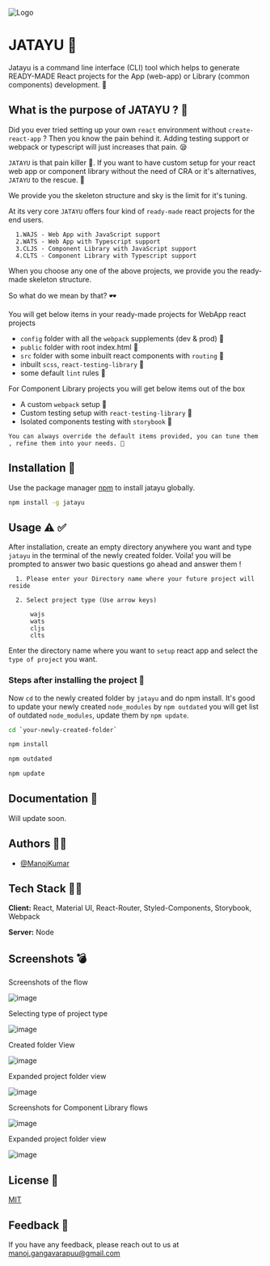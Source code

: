 ![Logo](https://images-wixmp-ed30a86b8c4ca887773594c2.wixmp.com/f/28c626b0-fa3b-4f3c-9023-32cce0c4df6d/d9hu0go-ecb1aeeb-a9c4-4907-9270-7c8df2b9f78a.jpg/v1/fill/w_1024,h_650,q_75,strp/jatayu_by_elcaide_d9hu0go-fullview.jpg?token=eyJ0eXAiOiJKV1QiLCJhbGciOiJIUzI1NiJ9.eyJzdWIiOiJ1cm46YXBwOjdlMGQxODg5ODIyNjQzNzNhNWYwZDQxNWVhMGQyNmUwIiwiaXNzIjoidXJuOmFwcDo3ZTBkMTg4OTgyMjY0MzczYTVmMGQ0MTVlYTBkMjZlMCIsIm9iaiI6W1t7ImhlaWdodCI6Ijw9NjUwIiwicGF0aCI6IlwvZlwvMjhjNjI2YjAtZmEzYi00ZjNjLTkwMjMtMzJjY2UwYzRkZjZkXC9kOWh1MGdvLWVjYjFhZWViLWE5YzQtNDkwNy05MjcwLTdjOGRmMmI5Zjc4YS5qcGciLCJ3aWR0aCI6Ijw9MTAyNCJ9XV0sImF1ZCI6WyJ1cm46c2VydmljZTppbWFnZS5vcGVyYXRpb25zIl19.ycEU5tS1rQuQH8FzGSXMtzFpmWVqNm-LjD_zj7BfZJU)

    
# JATAYU 🦅	

Jatayu is a command line interface (CLI) tool which helps to generate READY-MADE React projects for the App (web-app) or Library (common components) development. 🚀	

## What is the purpose of JATAYU ? 💁

Did you ever tried setting up your own `react` environment without `create-react-app` ? Then you know the pain behind it. Adding testing support or webpack or typescript will just increases that pain. 😪	

`JATAYU` is that pain killer 💊. If you want to have custom setup for your react web app or component library without the need of CRA or it's alternatives, `JATAYU` to the rescue. 🥳	

We provide you the skeleton structure and sky is the limit for it's tuning.

At its very core `JATAYU` offers four kind of `ready-made` react projects for the end users.

```
  1.WAJS - Web App with JavaScript support
  2.WATS - Web App with Typescript support
  3.CLJS - Component Library with JavaScript support
  4.CLTS - Component Library with Typescript support
```

When you choose any one of the above projects, we provide you the ready-made skeleton structure.

So what do we mean by that? 🕶️

You will get below items in your ready-made projects for WebApp react projects

- `config` folder with all the `webpack` supplements (dev & prod) 🌱	
- `public` folder with root index.html 🌴
- `src` folder with some inbuilt react components with `routing` 🌲	
- inbuilt `scss`, `react-testing-library` 🍁	
- some default `lint` rules 🌵	

For Component Library projects you will get below items out of the box

- A custom `webpack` setup 🌱
- Custom testing setup with `react-testing-library` 🌲
- Isolated components testing with `storybook` 🍃

```
You can always override the default items provided, you can tune them , refine them into your needs. 🧰
```



## Installation 🔨	

Use the package manager [npm](https://www.npmjs.com/) to install jatayu globally.

```bash
npm install -g jatayu
```


  
## Usage ⚠️	✅

After installation, create an empty directory anywhere you want and type `jatayu` in the terminal of the newly created folder. Voila! you will be prompted to answer two basic questions go ahead and answer them !

```
  1. Please enter your Directory name where your future project will reside

  2. Select project type (Use arrow keys)

      wajs 
      wats 
      cljs 
      clts 
```

Enter the directory name where you want to `setup` react app and select the `type of project` you want.

### Steps after installing the project 	📌

Now `cd` to the newly created folder by `jatayu` and do npm install. It's good to update your newly created `node_modules` by `npm outdated` you will get list of outdated `node_modules`, update them by `npm update`.

```bash
cd `your-newly-created-folder`

npm install

npm outdated

npm update
```




  
## Documentation 📝	

Will update soon.

  
## Authors 👨‍🚀

- [@ManojKumar](https://github.com/manjureddy7)

## Tech Stack 	🧑‍💻

**Client:** React, Material UI, React-Router, Styled-Components, Storybook, Webpack

**Server:** Node

  
## Screenshots	💣

Screenshots of the flow

![image](https://user-images.githubusercontent.com/22653056/132514251-92123992-ca66-4789-a1fe-2d783e57896c.png)

Selecting type of project type

![image](https://user-images.githubusercontent.com/22653056/132514378-3dc7042d-b323-496d-8f70-f3ebfcd79b35.png)

Created folder View

![image](https://user-images.githubusercontent.com/22653056/132514452-4fe0d562-1622-4808-9cc4-41bb426417e5.png)

Expanded project folder view

![image](https://user-images.githubusercontent.com/22653056/132514522-44b0b01c-9a49-4100-a20e-13565a2537ed.png)


Screenshots for Component Library flows

![image](https://user-images.githubusercontent.com/22653056/132514826-a77a4d14-af01-42dd-a2fd-7e02a1292692.png)

Expanded project folder view

![image](https://user-images.githubusercontent.com/22653056/132514966-b2d5b68e-3bd4-4544-b7f4-9c6284f4b6d3.png)


  
## License 🦔

[MIT](https://choosealicense.com/licenses/mit/)

  
## Feedback  📣

If you have any feedback, please reach out to us at manoj.gangavarapuu@gmail.com

  

  
